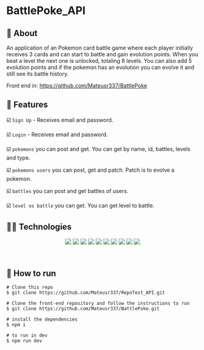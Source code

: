 # BattlePoke_API

##  :link: About

An application of an Pokemon card battle game where each player initially receives 3 cards and can start to battle and gain evolution points. When you beat a level the next one is unlocked, totaling 8 levels. You can also add 5 evolution points and if the pokemon has an evolution you can evolve it and still see its battle history.

Front end in: https://github.com/Mateusr337/BattlePoke

</div>

## :hammer: Features

:ballot_box_with_check: `Sign Up` - Receives email and password.

:ballot_box_with_check: `Login` - Receives email and password.

:ballot_box_with_check: `pokemons` you can post and get. You can get by name, id, battles, levels and type.

:ballot_box_with_check: `pokemons users` you can post, get and patch. Patch is to evolve a pokemon.

:ballot_box_with_check: `battles` you can post and get battles of users.
 
:ballot_box_with_check: `level os battle` you can get. You can get level to battle.

## :woman_technologist: Technologies

<p align="center">
  <img src="https://img.shields.io/badge/HTML5-E34F26?style=for-the-badge&logo=html5&logoColor=white" />
  <img src="https://img.shields.io/badge/CSS3-1572B6?style=for-the-badge&logo=css3&logoColor=white" />
  <img src="https://img.shields.io/badge/typescript-3178C6?style=for-the-badge&logo=typescript&logoColor=black" />
  <img src="https://img.shields.io/badge/ts-node-3178C6?style=for-the-badge&logo=ts-node&logoColor=3178C6" />
  <img src="https://img.shields.io/badge/node.js-363636?style=for-the-badge&logo=node.js&logoColor=339933"/>
  <img src="https://img.shields.io/badge/prettier-F7B93E?style=for-the-badge&logo=prettier&logoColor=000000"/>
  <img src="https://img.shields.io/badge/jest-C21325?style=for-the-badge&logo=jest&logoColor=000000"/>
  <img src="https://img.shields.io/badge/supertest-141526?style=for-the-badge&logo=jest&logoColor=ffffff"/>
  <img src="https://img.shields.io/badge/supabase-3ECF8E?style=for-the-badge&logo=supabase&logoColor=ffffff"/>
  <img src="https://img.shields.io/badge/heroku-430098?style=for-the-badge&logo=heroku&logoColor=ffffff"/>
</p>
<br>  

## :tada: How to run

```
# Clone this repo
$ git clone https://github.com/Mateusr337/RepoTest_API.git

# Clone the front-end repository and follow the instructions to run
$ git clone https://github.com/Mateusr337/BattlePoke.git

# install the dependencies
$ npm i

# to run in dev
$ npm run dev
```










